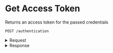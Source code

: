 # Get Access Token

Returns an access token for the passed credentials 
```
POST /authentication
```
<details><summary>Request</summary>

```json
{
  "email":"john.doe@gmail.com",
  "password":"123123123"
}

```
</details>

<details><summary>Response</summary>

```json
{
  "token":"eyJhbGciOiJIUzI1NiIsInR5cCI6IkpXVCJ9.eyJpZCI6IjEyMzQiLCJlbWFpbCI6ImpvaG4uZG9lQGdtYWlsLmNvbSIsImZpcnN0TmFtZSI6IkpvaG4iLCJsYXN0TmFtZSI6IkRvZSJ9.j1o-Fg9ds1A-uL5ypzlNOU8gttXCWBr71TAkFVg-uo0"     
}
```
</details>
